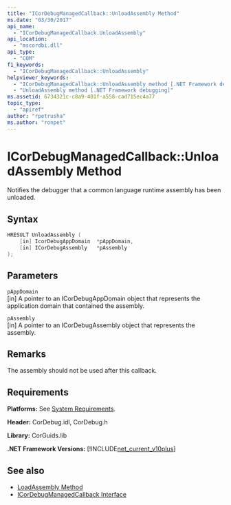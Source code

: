 ```yaml
---
title: "ICorDebugManagedCallback::UnloadAssembly Method"
ms.date: "03/30/2017"
api_name: 
  - "ICorDebugManagedCallback.UnloadAssembly"
api_location: 
  - "mscordbi.dll"
api_type: 
  - "COM"
f1_keywords: 
  - "ICorDebugManagedCallback::UnloadAssembly"
helpviewer_keywords: 
  - "ICorDebugManagedCallback::UnloadAssembly method [.NET Framework debugging]"
  - "UnloadAssembly method [.NET Framework debugging]"
ms.assetid: 6734321c-c8a9-401f-a558-cad715ec4a77
topic_type: 
  - "apiref"
author: "rpetrusha"
ms.author: "ronpet"
---
```

# ICorDebugManagedCallback::UnloadAssembly Method
Notifies the debugger that a common language runtime assembly has been unloaded.  
  
## Syntax  
  
```cpp  
HRESULT UnloadAssembly (  
    [in] IcorDebugAppDomain  *pAppDomain,  
    [in] ICorDebugAssembly   *pAssembly  
);  
```  
  
## Parameters  
 `pAppDomain`  
 [in] A pointer to an ICorDebugAppDomain object that represents the application domain that contained the assembly.  
  
 `pAssembly`  
 [in] A pointer to an ICorDebugAssembly object that represents the assembly.  
  
## Remarks  
 The assembly should not be used after this callback.  
  
## Requirements  
 **Platforms:** See [System Requirements](../../../../docs/framework/get-started/system-requirements.md).  
  
 **Header:** CorDebug.idl, CorDebug.h  
  
 **Library:** CorGuids.lib  
  
 **.NET Framework Versions:** [!INCLUDE[net_current_v10plus](../../../../includes/net-current-v10plus-md.md)]  
  
## See also

- [LoadAssembly Method](../../../../docs/framework/unmanaged-api/debugging/icordebugmanagedcallback-loadassembly-method.md)
- [ICorDebugManagedCallback Interface](../../../../docs/framework/unmanaged-api/debugging/icordebugmanagedcallback-interface.md)
